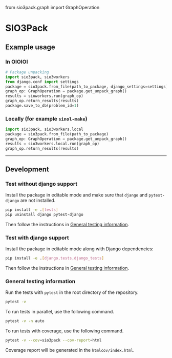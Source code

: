 from sio3pack.graph import GraphOperation

# SIO3Pack

## Example usage

### In OIOIOI

```python
# Package unpacking
import sio3pack, sio3workers
from django.conf import settings
package = sio3pack.from_file(path_to_package, django_settings=settings)
graph_op: GraphOperation = package.get_unpack_graph()
results = sioworkers.run(graph_op)
graph_op.return_results(results)
package.save_to_db(problem_id=1)
```

### Locally (for example `sinol-make`)

```python
import sio3pack, sio3workers.local
package = sio3pack.from_file(path_to_package)
graph_op: GraphOperation = package.get_unpack_graph()
results = sio3workers.local.run(graph_op)
graph_op.return_results(results)
```

---

## Development

### Test without django support

Install the package in editable mode and make sure that `django` and 
`pytest-django` are not installed.

```bash
pip install -e .[tests]
pip uninstall django pytest-django
```

Then follow the instructions in 
[General testing information](#general-testing-information).


### Test with django support

Install the package in editable mode along with Django dependencies:

```bash
pip install -e .[django,tests,django_tests]
```

Then follow the instructions in 
[General testing information](#general-testing-information).


### General testing information

Run the tests with `pytest` in the root directory of 
the repository.

```bash
pytest -v
```

To run tests in parallel, use the following command.

```bash
pytest -v -n auto
```

To run tests with coverage, use the following command.

```bash
pytest -v --cov=sio3pack --cov-report=html
```

Coverage report will be generated in the `htmlcov/index.html`.
